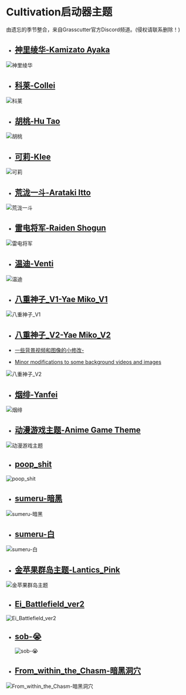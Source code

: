 # Cultivation启动器主题

由遗忘的季节整合，来自Grasscutter官方Discord频道。(侵权请联系删除！)

* ## [神里绫华-Kamizato Ayaka](https://raw.githubusercontent.com/Yuer-QAQ/Grasscutter-Plugin/main/Custom%E5%90%AF%E5%8A%A8%E5%99%A8%E4%B8%BB%E9%A2%98/Ayaka_%E7%A5%9E%E9%87%8C%E7%BB%AB%E5%8D%8E/Ayaka.zip)
![神里绫华](https://github.com/Yuer-QAQ/Grasscutter-Plugin/blob/main/Custom%E5%90%AF%E5%8A%A8%E5%99%A8%E4%B8%BB%E9%A2%98/Ayaka_%E7%A5%9E%E9%87%8C%E7%BB%AB%E5%8D%8E/unknown.png)

* ## [科莱-Collei](https://github.com/Yuer-QAQ/Grasscutter-Plugin/blob/main/Custom%E5%90%AF%E5%8A%A8%E5%99%A8%E4%B8%BB%E9%A2%98/Collei_%E7%A7%91%E8%8E%B1/Collei.zip)
![科莱](https://github.com/Yuer-QAQ/Grasscutter-Plugin/blob/main/Custom%E5%90%AF%E5%8A%A8%E5%99%A8%E4%B8%BB%E9%A2%98/Collei_%E7%A7%91%E8%8E%B1/unknown.png)

* ## [胡桃-Hu Tao](https://github.com/Yuer-QAQ/Grasscutter-Plugin/blob/main/Custom%E5%90%AF%E5%8A%A8%E5%99%A8%E4%B8%BB%E9%A2%98/HuTao_%E8%83%A1%E6%A1%83/tao-theme.rar)
![胡桃](https://github.com/Yuer-QAQ/Grasscutter-Plugin/blob/main/Custom%E5%90%AF%E5%8A%A8%E5%99%A8%E4%B8%BB%E9%A2%98/HuTao_%E8%83%A1%E6%A1%83/unknown.png)

* ## [可莉-Klee](https://github.com/Yuer-QAQ/Grasscutter-Plugin/blob/main/Custom%E5%90%AF%E5%8A%A8%E5%99%A8%E4%B8%BB%E9%A2%98/KleeTheme_%E5%8F%AF%E8%8E%89/KleeTheme.zip)
![可莉](https://github.com/Yuer-QAQ/Grasscutter-Plugin/blob/main/Custom%E5%90%AF%E5%8A%A8%E5%99%A8%E4%B8%BB%E9%A2%98/KleeTheme_%E5%8F%AF%E8%8E%89/unknown.png)

* ## [荒泷一斗-Arataki Itto](https://github.com/Yuer-QAQ/Grasscutter-Plugin/blob/main/Custom%E5%90%AF%E5%8A%A8%E5%99%A8%E4%B8%BB%E9%A2%98/Nochi-%E8%8D%92%E6%B3%B7%E4%B8%80%E6%96%97/Nochi.zip)
![荒泷一斗](https://github.com/Yuer-QAQ/Grasscutter-Plugin/blob/main/Custom%E5%90%AF%E5%8A%A8%E5%99%A8%E4%B8%BB%E9%A2%98/Nochi-%E8%8D%92%E6%B3%B7%E4%B8%80%E6%96%97/unknown.png)

* ## [雷电将军-Raiden Shogun](https://github.com/Yuer-QAQ/Grasscutter-Plugin/blob/main/Custom%E5%90%AF%E5%8A%A8%E5%99%A8%E4%B8%BB%E9%A2%98/Raiden_Shogun_%E9%9B%B7%E7%94%B5%E5%B0%86%E5%86%9B/Raiden_Shogun.zip)
![雷电将军](https://github.com/Yuer-QAQ/Grasscutter-Plugin/blob/main/Custom%E5%90%AF%E5%8A%A8%E5%99%A8%E4%B8%BB%E9%A2%98/Raiden_Shogun_%E9%9B%B7%E7%94%B5%E5%B0%86%E5%86%9B/unknown.png)

* ## [温迪-Venti](https://github.com/Yuer-QAQ/Grasscutter-Plugin/blob/main/Custom%E5%90%AF%E5%8A%A8%E5%99%A8%E4%B8%BB%E9%A2%98/WenDi_%E6%B8%A9%E8%BF%AA/VentiXDDDD.zip)
![温迪](https://github.com/Yuer-QAQ/Grasscutter-Plugin/blob/main/Custom%E5%90%AF%E5%8A%A8%E5%99%A8%E4%B8%BB%E9%A2%98/WenDi_%E6%B8%A9%E8%BF%AA/unknown.png)

* ## [八重神子_V1-Yae Miko_V1](https://github.com/Yuer-QAQ/Grasscutter-Plugin/blob/main/Custom%E5%90%AF%E5%8A%A8%E5%99%A8%E4%B8%BB%E9%A2%98/Yae_v1_%E5%85%AB%E9%87%8D%E7%A5%9E%E5%AD%90/Yae.zip)
![八重神子_V1](https://github.com/Yuer-QAQ/Grasscutter-Plugin/blob/main/Custom%E5%90%AF%E5%8A%A8%E5%99%A8%E4%B8%BB%E9%A2%98/Yae_v1_%E5%85%AB%E9%87%8D%E7%A5%9E%E5%AD%90/unknow.png)

* ## [八重神子_V2-Yae Miko_V2](https://github.com/Yuer-QAQ/Grasscutter-Plugin/blob/main/Custom%E5%90%AF%E5%8A%A8%E5%99%A8%E4%B8%BB%E9%A2%98/Yae_v2_%E5%85%AB%E9%87%8D%E7%A5%9E%E5%AD%90/Yae_v2.zip)
* [一些背景视频和图像的小修改-](https://github.com/Yuer-QAQ/Grasscutter-Plugin/blob/main/Custom%E5%90%AF%E5%8A%A8%E5%99%A8%E4%B8%BB%E9%A2%98/Yae_v2_%E5%85%AB%E9%87%8D%E7%A5%9E%E5%AD%90/Cultivation_1.0.1_x64_en-US.msi)

* [Minor modifications to some background videos and images](https://github.com/Yuer-QAQ/Grasscutter-Plugin/blob/main/Custom%E5%90%AF%E5%8A%A8%E5%99%A8%E4%B8%BB%E9%A2%98/Yae_v2_%E5%85%AB%E9%87%8D%E7%A5%9E%E5%AD%90/Cultivation_1.0.1_x64_en-US.msi)

![八重神子_V2](https://github.com/Yuer-QAQ/Grasscutter-Plugin/blob/main/Custom%E5%90%AF%E5%8A%A8%E5%99%A8%E4%B8%BB%E9%A2%98/Yae_v2_%E5%85%AB%E9%87%8D%E7%A5%9E%E5%AD%90/unknown.png)

* ## [烟绯-Yanfei](https://github.com/Yuer-QAQ/Grasscutter-Plugin/blob/main/Custom%E5%90%AF%E5%8A%A8%E5%99%A8%E4%B8%BB%E9%A2%98/YanFei-%E7%83%9F%E7%BB%AF/Yanfei.zip)
![烟绯](https://github.com/Yuer-QAQ/Grasscutter-Plugin/blob/main/Custom%E5%90%AF%E5%8A%A8%E5%99%A8%E4%B8%BB%E9%A2%98/YanFei-%E7%83%9F%E7%BB%AF/unknown.png)

* ## [动漫游戏主题-Anime Game Theme](https://github.com/Yuer-QAQ/Grasscutter-Plugin/blob/main/Custom%E5%90%AF%E5%8A%A8%E5%99%A8%E4%B8%BB%E9%A2%98/an-anime-game_%E5%8A%A8%E6%BC%AB%E6%B8%B8%E6%88%8F%E4%B8%BB%E9%A2%98/an-anime-game.7z)
![动漫游戏主题](https://github.com/Yuer-QAQ/Grasscutter-Plugin/blob/main/Custom%E5%90%AF%E5%8A%A8%E5%99%A8%E4%B8%BB%E9%A2%98/an-anime-game_%E5%8A%A8%E6%BC%AB%E6%B8%B8%E6%88%8F%E4%B8%BB%E9%A2%98/unknown.png)

* ## [poop_shit](https://github.com/Yuer-QAQ/Grasscutter-Plugin/blob/main/Custom%E5%90%AF%E5%8A%A8%E5%99%A8%E4%B8%BB%E9%A2%98/poop_shit/poop_shit.zip)
![poop_shit](https://github.com/Yuer-QAQ/Grasscutter-Plugin/blob/main/Custom%E5%90%AF%E5%8A%A8%E5%99%A8%E4%B8%BB%E9%A2%98/poop_shit/Screenshot_3284.png)

* ## [sumeru-暗黑](https://github.com/Yuer-QAQ/Grasscutter-Plugin/blob/main/Custom%E5%90%AF%E5%8A%A8%E5%99%A8%E4%B8%BB%E9%A2%98/sumeru-%E6%9A%97%E9%BB%91/sumeru-dark.zip)
![sumeru-暗黑](https://github.com/Yuer-QAQ/Grasscutter-Plugin/blob/main/Custom%E5%90%AF%E5%8A%A8%E5%99%A8%E4%B8%BB%E9%A2%98/sumeru-%E6%9A%97%E9%BB%91/unknown.png)

* ## [sumeru-白](https://github.com/Yuer-QAQ/Grasscutter-Plugin/blob/main/Custom%E5%90%AF%E5%8A%A8%E5%99%A8%E4%B8%BB%E9%A2%98/sumeru-%E7%99%BD/sumeru-white.zip)
![sumeru-白](https://github.com/Yuer-QAQ/Grasscutter-Plugin/blob/main/Custom%E5%90%AF%E5%8A%A8%E5%99%A8%E4%B8%BB%E9%A2%98/sumeru-%E7%99%BD/unknown.png)

* ## [金苹果群岛主题-Lantics_Pink](https://github.com/Yuer-QAQ/Grasscutter-Plugin/blob/main/Custom%E5%90%AF%E5%8A%A8%E5%99%A8%E4%B8%BB%E9%A2%98/Lantics_Pink/Lantics_Pink.rar)
![金苹果群岛主题](https://github.com/Yuer-QAQ/Grasscutter-Plugin/blob/main/Custom%E5%90%AF%E5%8A%A8%E5%99%A8%E4%B8%BB%E9%A2%98/Lantics_Pink/unknown.png)

* ## [Ei_Battlefield_ver2](https://github.com/Yuer-QAQ/Grasscutter-Plugin/blob/main/Custom%E5%90%AF%E5%8A%A8%E5%99%A8%E4%B8%BB%E9%A2%98/Ei_Battlefield_ver2/Ei_Battlefield_ver2.zip)
![Ei_Battlefield_ver2](https://github.com/Yuer-QAQ/Grasscutter-Plugin/blob/main/Custom%E5%90%AF%E5%8A%A8%E5%99%A8%E4%B8%BB%E9%A2%98/Ei_Battlefield_ver2/demo2.jpg)

* ## [sob-😭](https://github.com/Lost-Season/Grasscutter-Plugin/blob/main/Custom%E5%90%AF%E5%8A%A8%E5%99%A8%E4%B8%BB%E9%A2%98/sob-%F0%9F%98%AD/sob.zip)

  ![sob-😭](https://github.com/Lost-Season/Grasscutter-Plugin/blob/main/Custom%E5%90%AF%E5%8A%A8%E5%99%A8%E4%B8%BB%E9%A2%98/sob-%F0%9F%98%AD/unknown.png)

* ## [From_within_the_Chasm-暗黑洞穴](https://github.com/Lost-Season/Grasscutter-Plugin/blob/main/Custom%E5%90%AF%E5%8A%A8%E5%99%A8%E4%B8%BB%E9%A2%98/From_within_the_Chasm-%E6%9A%97%E9%BB%91%E6%B4%9E%E7%A9%B4/From_within_the_Chasm_-_Emmets_edit.rar)

![From_within_the_Chasm-暗黑洞穴](https://github.com/Lost-Season/Grasscutter-Plugin/blob/main/Custom%E5%90%AF%E5%8A%A8%E5%99%A8%E4%B8%BB%E9%A2%98/From_within_the_Chasm-%E6%9A%97%E9%BB%91%E6%B4%9E%E7%A9%B4/unknown.png)